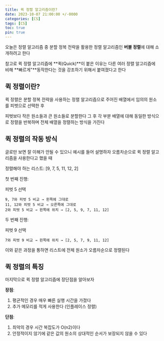 ```yaml
---
title: 퀵 정렬 알고리즘이란?
date: 2023-10-07 21:00:00 +/-0000
categories: [CS]
tags: [CS]
toc: true
pin: true
---
```


오늘은 정렬 알고리즘 중 분할 정복 전략을 활용한 정렬 알고리즘인 **버블 정렬**에 대해 소개하려고 한다

참고로 퀵 정렬 알고리즘에 **퀵(Quick)**이 붙은 이유는 다른 여러 정렬 알고리즘에 비해 **빠르게"**동작한다는 것을 강조하기 위해서 붙여졌다고 한다

## 퀵 정렬이란?

퀵 정렬은 분할 정복 전략을 사용하는 정렬 알고리즘으로 주어진 배열에서 임의의 원소를 피벗으로 선택한 후

피벗보다 작은 원소들과 큰 원소들로 분할한다 그 후 각 부분 배열에 대해 동일한 방식으로 정렬을 반복하며 전체 배열을 정렬하는 방식을 가진다

## 퀵 정렬의 작동 방식

글로만 보면 잘 이해가 안될 수 있으니 예시를 들어
설명하자 오름차순으로 퀵 정렬 알고리즘을 사용한다고 했을 때

정렬해야 하는 리스트: [9, 7, 5, 11, 12, 2]

첫 번째 진행:

피벗 5 선택
~~~
9, 7와 피벗 5 비교 → 왼쪽에 그대로
11, 12와 피벗 5 비교 → 오른쪽에 그대로
2와 피벗 5 비교 → 왼쪽에 위치 → [2, 5, 9, 7, 11, 12]
~~~

두 번째 진행:

피벗 9 선택
~~~
7와 피벗 9 비교 → 왼쪽에 위치 → [2, 5, 7, 9, 11, 12]
~~~

이와 같은 과정을 통하면 리스트에 전체 원소가 오름차순으로 정렬된다

## 퀵 정렬의 특징

마지막으로 퀵 정렬 알고리즘에 장단점을 알아보자

**장점**:
1. 평균적인 경우 매우 빠른 실행 시간을 가졌다
2. 추가 메모리를 적게 사용한다 (인플레이스 정렬)

**단점**:
1. 최악의 경우 시간 복잡도가 O(n2)이다
2. 안정적이지 않기에 같은 값의 원소의 상대적인 순서가 보장되지 않을 수 있다


